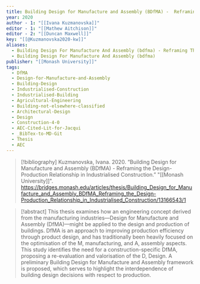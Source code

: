 ```yaml
---
title: Building Design for Manufacture and Assembly (BDfMA) -  Reframing the Design-Production Relationship in Industrialised Construction
year: 2020
author - 1: "[[Ivana Kuzmanovska]]"
editor - 1: "[[Mathew Aitchison]]"
editor - 2: "[[Duncan Maxwell]]"
key: "[[@Kuzmanovska2020-kw]]"
aliases:
  - Building Design For Manufacture And Assembly (bdfma) - Reframing The Design-Production Relationship In Industrialised Construction
  - Building Design For Manufacture And Assembly (bdfma)
publisher: "[[Monash University]]"
tags:
  - DfMA
  - Design-for-Manufacture-and-Assembly
  - Building-Design
  - Industrialised-Construction
  - Industrialised-Building
  - Agricultural-Engineering
  - Building-not-elsewhere-classified
  - Architectural-Design
  - Design
  - Construction-4-0
  - AEC-Cited-Lit-for-Jacqui
  - _BibTex-to-MD-Git
  - Thesis
  - AEC
---
```


> [!bibliography]
> Kuzmanovska, Ivana. 2020. “Building Design for Manufacture and Assembly (BDfMA) -  Reframing the Design-Production Relationship in Industrialised Construction.” "[[Monash University]]". https://bridges.monash.edu/articles/thesis/Building_Design_for_Manufacture_and_Assembly_BDfMA_Reframing_the_Design-Production_Relationship_in_Industrialised_Construction/13166543/1

> [!abstract]
> This thesis examines how an engineering concept derived from the manufacturing industries—Design for Manufacture and Assembly (DfMA)—might be applied to the design and production of buildings. DfMA is an approach to improving production efficiency through product design, and has traditionally been heavily focused on the optimisation of the M, manufacturing, and A, assembly aspects. This study identifies the need for a construction-specific DfMA, proposing a re-evaluation and valorisation of the D, Design. A preliminary Building Design for Manufacture and Assembly framework is proposed, which serves to highlight the interdependence of building design decisions with respect to production.